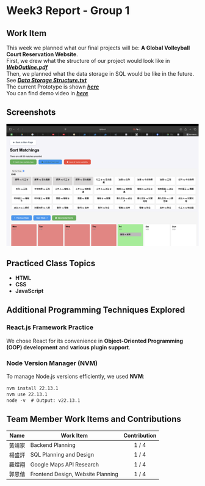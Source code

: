 # Week3 Report - Group 1

## Work Item

This week we planned what our final projects will be: **A Global Volleyball Court Reservation Website**. \
First, we drew what the structure of our project would look like in [**_WebOutline.pdf_**](https://github.com/YuXiangLo/NTUWPA2024/blob/main/HW_Report/Week03/WebOutline.pdf) \
Then, we planned what the data storage in SQL would be like in the future. See [**_Data Storage Structure.txt_**](https://github.com/YuXiangLo/NTUWPA2024/blob/main/HW_Report/Week03/Data%20Storage%20Structure.txt) \
The current Prototype is shown [**_here_**](https://github.com/YuXiangLo/NTUWPA2024/tree/main/HW_Report/Week03/create%20tournament) \
You can find demo video in [**_here_**](https://github.com/YuXiangLo/NTUWPA2024/tree/main/HW_Report/Week03/demo/week03_demo.mov)

## Screenshots

![image](demo/demo1.png)

## Practiced Class Topics
- **HTML**
- **CSS**
- **JavaScript**

## Additional Programming Techniques Explored

### React.js Framework Practice
We chose React for its convenience in **Object-Oriented Programming (OOP) development** and **various plugin support**.

### Node Version Manager (NVM)
To manage Node.js versions efficiently, we used **NVM**:
```
nvm install 22.13.1
nvm use 22.13.1
node -v  # Output: v22.13.1
```

## Team Member Work Items and Contributions

| Name   | Work Item                         | Contribution           |
|--------|-----------------------------------|:----------------------:|
| 黃靖家 | Backend Planning                  | <center>1 / 4</center> |
| 楊盛評 | SQL Planning and Design           | <center>1 / 4</center> |
| 羅煜翔 | Google Maps API Research          | <center>1 / 4</center> |
| 郭恩偕 | Frontend Design, Website Planning | <center>1 / 4</center> |


